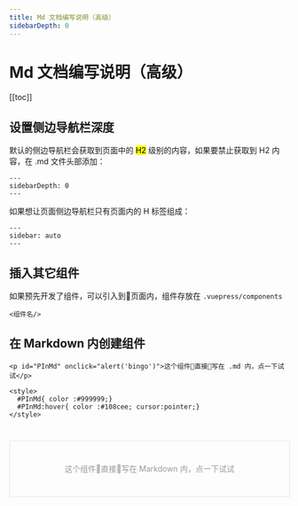 ```yaml
---
title: Md 文档编写说明（高级）
sidebarDepth: 0
---
```


# Md 文档编写说明（高级）

[[toc]]

## 设置侧边导航栏深度
默认的侧边导航栏会获取到页面中的 <mark>H2</mark> 级别的内容，如果要禁止获取到 H2 内容，在 .md 文件头部添加：

    ---
    sidebarDepth: 0
    ---

如果想让页面侧边导航栏只有页面内的 H 标签组成：

    ---
    sidebar: auto
    ---


## 插入其它组件
如果预先开发了组件，可以引入到页面内，组件存放在 `.vuepress/components`

    <组件名/>

<demo-1/>

## 在 Markdown 内创建组件

    <p id="PInMd" onclick="alert('bingo')">这个组件直接写在 .md 内，点一下试试</p>
    
    <style>
      #PInMd{ color :#999999;}
      #PInMd:hover{ color :#108cee; cursor:pointer;}
    </style>

<p id="PInMd" onclick="alert('为了证明这是个定制组件，我做了一个弹窗')">这个组件直接写在 Markdown 内，点一下试试</p>
    
<style>
    #PInMd{ 
        color :#999; 
        display:block; 
        width: 100%; 
        height:100px;
        line-height:100px;
        margin:40px 0 0 0;
        text-align:center;
        border:solid 1px #e6e6e6;
        }
    #PInMd:hover{ color :#108cee; cursor:pointer;}
</style>

